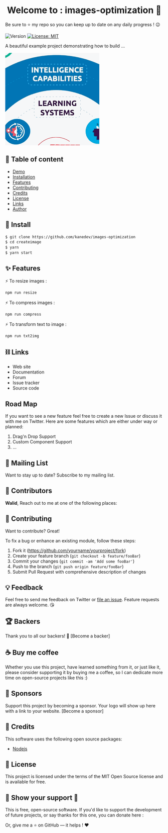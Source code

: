 <h1 align="center">Welcome to :  images-optimization 👋</h1>
Be sure to ⭐ my repo so you can keep up to date on any daily progress ! 😉
<p>
  <img alt="Version" src="https://img.shields.io/badge/version-1.0.0-blue.svg?cacheSeconds=2592000" />
  <a href="#" target="_blank">
    <img alt="License: MIT" src="https://img.shields.io/badge/License-MIT-red.svg" />
  </a>
</p>



<p>A beautiful example project demonstrating how to build ... </p>

![](name-of-giphy.gif)



## 📖 Table of content

- [Demo](#demo)
- [Installation](#install)
- [Features](#feathers)
- [Contributing](#contributing)
- [Credits](#credits)
- [License](#license)
- [Links](#links)
- [Author](#author)



## 🚀 Install

```sh
$ git clone https://github.com/kanedev/images-optimization
$ cd createimage
$ yarn 
$ yarn start 
```


## :sparkles: Features

⚡️  To resize images :

```sh
npm run resize
```

⚡️ To compress images :

```sh
npm run compress
```

⚡️ To transform text to image : 

```sh
npm run txt2img
```


## ⛓ Links

- Web site
- Documentation
- Forum
- Issue tracker
- Source code

##  Road Map

If you want to see a new feature feel free to create a new Issue or discuss it with me on Twitter. Here are some features which are either under way or planned:

1. Drag'n Drop Support
2. Custom Component Support
3. ...

## 💌 Mailing List

Want to stay up to date? Subscribe to my mailing list.

 ## 👥 Contributors

 **Walid**, Reach out to me at one of the following places:

## 💉 Contributing

Want to contribute? Great!

To fix a bug or enhance an existing module, follow these steps:
1. Fork it (<https://github.com/yourname/yourproject/fork>)
2. Create your feature branch (`git checkout -b feature/fooBar`)
3. Commit your changes (`git commit -am 'Add some fooBar'`)
4. Push to the branch (`git push origin feature/fooBar`)
5. Submit Pull Request with comprehensive description of changes

## 💡 Feedback

Feel free to send me feedback on Twitter or [file an issue](https://github.com/kanedev/images-optimization/issues/new/choose). Feature requests are always welcome. 😘

## 🏆 Backers

Thank you to all our backers! 🙏 [Become a backer]

## ☕️ Buy me coffee
Whether you use this project, have learned something from it, or just like it, please consider supporting it by buying me a coffee, so I can dedicate more time on open-source projects like this :)


## 🎯 Sponsors

Support this project by becoming a sponsor. Your logo will show up here with a link to your website. [Become a sponsor]

 ## 📃 Credits 

 This software uses the following open source packages:

- [Nodejs](#https://nodejs.org)


## 🚦 License

This project is licensed under the terms of the MIT Open Source license and is available for free.

## 👋 Show your support 🙏

This is free, open-source software. If you'd like to support the development of future projects, or say thanks for this one, you can donate here :

Or, give me a ⭐  on GitHub — it helps ! ❤️


